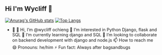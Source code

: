 ## Hi I'm Wycliff 👋

[![Anurag's GitHub stats](https://github-readme-stats.vercel.app/api?username=wycliff-ochieng)](https://github.com/wycliff-ochieng/github-readme-stats)
[![Top Langs](https://github-readme-stats.vercel.app/api/top-langs/?username=wycliff-ochieng)](https://github.com/wycliff-ochieng/github-readme-stats)

- 🔭 👋 Hi, I’m @wycliff ochieng
👀 I’m interested in Python Django, flask and SQL
🌱 I’m currently learning django and SQL
💞️ I’m looking to collaborate on backend development with django and node.js
📫 How to reach me
😄 Pronouns: he/him
⚡ Fun fact: Always after bagsandbugs
  

